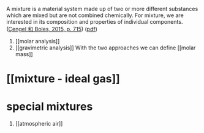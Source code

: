 A mixture is a material system made up of two or more different substances which are mixed but are not combined chemically. 
For mixture, we are interested in its composition and properties of individual components. ([Çengel 和 Boles, 2015, p. 715](zotero://select/library/items/FCMSUVW2)) ([pdf](zotero://open-pdf/library/items/DFP6L6PZ?page=715&annotation=867WG3IY))
1. [[molar analysis]]
2. [[gravimetric analysis]] 
With the two approaches we can define [[molar mass]] 
# [[mixture - ideal gas]]

# special mixtures
1. [[atmospheric air]]